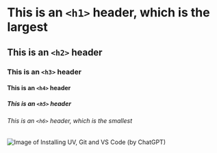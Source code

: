 # This is an `<h1>` header, which is the largest
## This is an `<h2>` header
### This is an `<h3>` header
#### This is an `<h4>` header
##### This is an `<h5>` header
###### This is an `<h6>` header, which is the smallest

![Image of Installing UV, Git and VS Code (by ChatGPT)](https://camphouse.me/assets/img/HAI5016-25/week-2-get-systems-ready.jpg)
